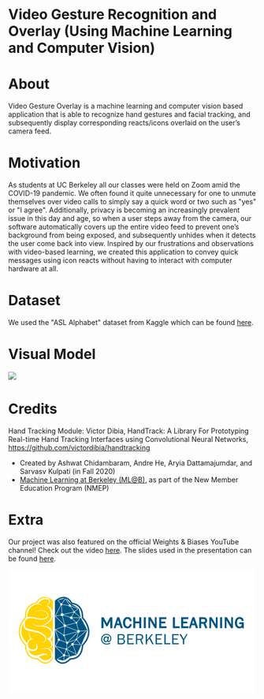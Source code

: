 # Video Gesture Recognition and Overlay (Using Machine Learning and Computer Vision)
# About
Video Gesture Overlay is a machine learning and computer vision based application that is able to recognize hand gestures and facial tracking, and subsequently display corresponding reacts/icons overlaid on the user’s camera feed. 

# Motivation
As students at UC Berkeley all our classes were held on Zoom amid the COVID-19 pandemic. We often found it quite unnecessary for one to unmute themselves over video calls to simply say a quick word or two such as "yes" or "I agree". Additionally, privacy is becoming an increasingly prevalent issue in this day and age, so when a user steps away from the camera, our software automatically covers up the entire video feed to prevent one’s background from being exposed, and subsequently unhides when it detects the user come back into view. Inspired by our frustrations and observations with video-based learning, we created this application to convey quick messages using icon reacts without having to interact with computer hardware at all. 

# Dataset
We used the "ASL Alphabet" dataset from Kaggle which can be found [here](https://www.kaggle.com/grassknoted/asl-alphabet).

# Visual Model
![](finalDemo.gif)

# Credits
Hand Tracking Module: Victor Dibia, HandTrack: A Library For Prototyping Real-time Hand Tracking Interfaces using Convolutional Neural Networks, https://github.com/victordibia/handtracking

- Created by Ashwat Chidambaram, Andre He, Aryia Dattamajumdar, and Sarvasv Kulpati (in Fall 2020)
- [Machine Learning at Berkeley (ML@B)](https://ml.berkeley.edu/), as part of the New Member Education Program (NMEP) 

# Extra
Our project was also featured on the official Weights & Biases YouTube channel! Check out the video [here](https://youtu.be/WxVq0wJKh8o). The slides used in the presentation can be found [here](https://docs.google.com/presentation/d/1JEVe57uOlkCGvYdJILc8LzPAOJkpn-YeNbhT-dWdwTI/edit?usp=sharing).

![](mlab-logo-horizontal_resize.png)

